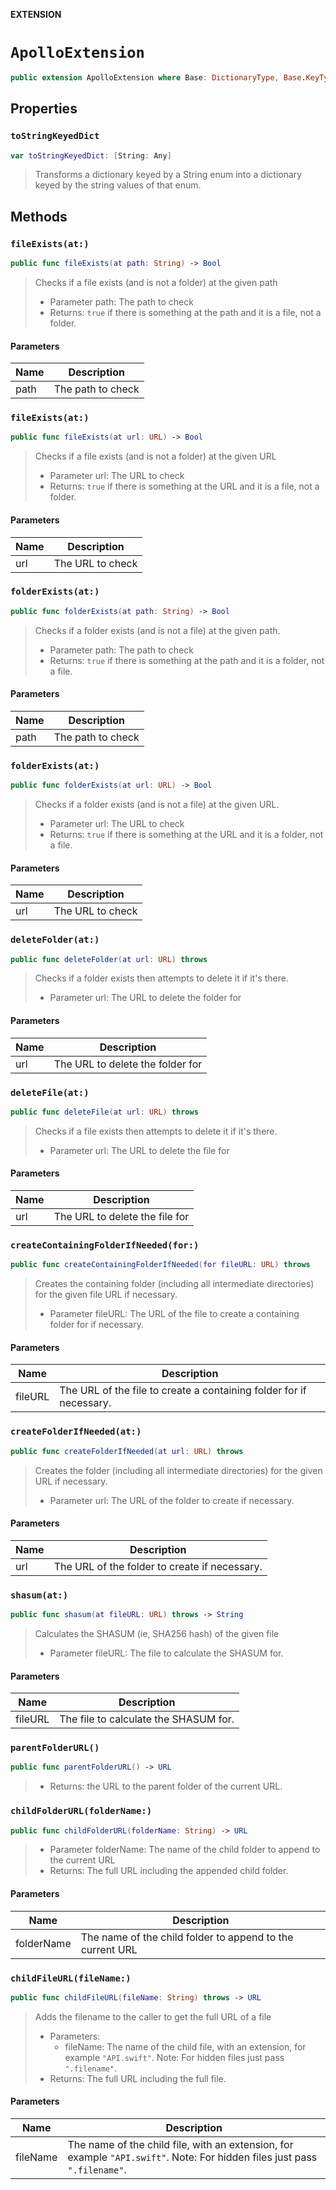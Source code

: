 **EXTENSION**

# `ApolloExtension`
```swift
public extension ApolloExtension where Base: DictionaryType, Base.KeyType: RawRepresentable, Base.KeyType.RawValue == String, Base.ValueType: Any
```

## Properties
### `toStringKeyedDict`

```swift
var toStringKeyedDict: [String: Any]
```

> Transforms a dictionary keyed by a String enum into a dictionary keyed by the
> string values of that enum.

## Methods
### `fileExists(at:)`

```swift
public func fileExists(at path: String) -> Bool
```

> Checks if a file exists (and is not a folder) at the given path
>
> - Parameter path: The path to check
> - Returns: `true` if there is something at the path and it is a file, not a folder.

#### Parameters

| Name | Description |
| ---- | ----------- |
| path | The path to check |

### `fileExists(at:)`

```swift
public func fileExists(at url: URL) -> Bool
```

> Checks if a file exists (and is not a folder) at the given URL
>
> - Parameter url: The URL to check
> - Returns: `true` if there is something at the URL and it is a file, not a folder.

#### Parameters

| Name | Description |
| ---- | ----------- |
| url | The URL to check |

### `folderExists(at:)`

```swift
public func folderExists(at path: String) -> Bool
```

> Checks if a folder exists (and is not a file) at the given path.
>
> - Parameter path: The path to check
> - Returns: `true` if there is something at the path and it is a folder, not a file.

#### Parameters

| Name | Description |
| ---- | ----------- |
| path | The path to check |

### `folderExists(at:)`

```swift
public func folderExists(at url: URL) -> Bool
```

> Checks if a folder exists (and is not a file) at the given URL.
>
> - Parameter url: The URL to check
> - Returns: `true` if there is something at the URL and it is a folder, not a file.

#### Parameters

| Name | Description |
| ---- | ----------- |
| url | The URL to check |

### `deleteFolder(at:)`

```swift
public func deleteFolder(at url: URL) throws
```

> Checks if a folder exists then attempts to delete it if it's there.
>
> - Parameter url: The URL to delete the folder for

#### Parameters

| Name | Description |
| ---- | ----------- |
| url | The URL to delete the folder for |

### `deleteFile(at:)`

```swift
public func deleteFile(at url: URL) throws
```

> Checks if a file exists then attempts to delete it if it's there.
>
> - Parameter url: The URL to delete the file for

#### Parameters

| Name | Description |
| ---- | ----------- |
| url | The URL to delete the file for |

### `createContainingFolderIfNeeded(for:)`

```swift
public func createContainingFolderIfNeeded(for fileURL: URL) throws
```

> Creates the containing folder (including all intermediate directories) for the given file URL if necessary.
>
> - Parameter fileURL: The URL of the file to create a containing folder for if necessary.

#### Parameters

| Name | Description |
| ---- | ----------- |
| fileURL | The URL of the file to create a containing folder for if necessary. |

### `createFolderIfNeeded(at:)`

```swift
public func createFolderIfNeeded(at url: URL) throws
```

> Creates the folder (including all intermediate directories) for the given URL if necessary.
>
> - Parameter url: The URL of the folder to create if necessary.

#### Parameters

| Name | Description |
| ---- | ----------- |
| url | The URL of the folder to create if necessary. |

### `shasum(at:)`

```swift
public func shasum(at fileURL: URL) throws -> String
```

> Calculates the SHASUM (ie, SHA256 hash) of the given file
>
> - Parameter fileURL: The file to calculate the SHASUM for.

#### Parameters

| Name | Description |
| ---- | ----------- |
| fileURL | The file to calculate the SHASUM for. |

### `parentFolderURL()`

```swift
public func parentFolderURL() -> URL
```

> - Returns: the URL to the parent folder of the current URL.

### `childFolderURL(folderName:)`

```swift
public func childFolderURL(folderName: String) -> URL
```

> - Parameter folderName: The name of the child folder to append to the current URL
> - Returns: The full URL including the appended child folder.

#### Parameters

| Name | Description |
| ---- | ----------- |
| folderName | The name of the child folder to append to the current URL |

### `childFileURL(fileName:)`

```swift
public func childFileURL(fileName: String) throws -> URL
```

> Adds the filename to the caller to get the full URL of a file
>
> - Parameters:
>   - fileName: The name of the child file, with an extension, for example `"API.swift"`. Note: For hidden files just pass `".filename"`.
> - Returns: The full URL including the full file.

#### Parameters

| Name | Description |
| ---- | ----------- |
| fileName | The name of the child file, with an extension, for example `"API.swift"`. Note: For hidden files just pass `".filename"`. |